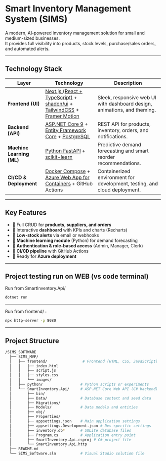 # Smart Inventory Management System (SIMS)

A modern, AI-powered inventory management solution for small and medium-sized businesses.  
It provides full visibility into products, stock levels, purchase/sales orders, and automated alerts.

---

## Technology Stack

| Layer | Technology | Description |
|-------|-------------|-------------|
| **Frontend (UI)** | [Next.js (React + TypeScript)](https://nextjs.org/) + [shadcn/ui](https://ui.shadcn.com) + [TailwindCSS](https://tailwindcss.com) + [Framer Motion](https://www.framer.com/motion/) | Sleek, responsive web UI with dashboard design, animations, and theming. |
| **Backend (API)** | [ASP.NET Core 9](https://dotnet.microsoft.com/apps/aspnet) + [Entity Framework Core](https://learn.microsoft.com/en-us/ef/core/) + [PostgreSQL](https://www.postgresql.org/) | REST API for products, inventory, orders, and notifications. |
| **Machine Learning (ML)** | [Python FastAPI](https://fastapi.tiangolo.com/) + [scikit-learn](https://scikit-learn.org/stable/) | Predictive demand forecasting and smart reorder recommendations. |
| **CI/CD & Deployment** | [Docker Compose](https://docs.docker.com/compose/) + [Azure Web App for Containers](https://azure.microsoft.com/en-us/services/app-service/containers/) + GitHub Actions | Containerized environment for development, testing, and cloud deployment. |

---

## Key Features

- 🔹 Full CRUD for **products, suppliers, and orders**  
- 🔹 Interactive **dashboard** with KPIs and charts (Recharts)  
- 🔹 **Low-stock alerts** via email or webhooks  
- 🔹 **Machine learning module** (Python) for demand forecasting  
- 🔹 **Authentication & role-based access** (Admin, Manager, Clerk)  
- 🔹 **CI/CD pipeline** with GitHub Actions  
- 🔹 Ready for **Azure deployment**  

---
## Project testing run on WEB (vs code terminal)
Run from SmartInventory.Api/

```bash
dotnet run
```
---

Run from frontend/ :

```bash
npx http-server -p 8080
```
---

## Project Structure

```bash
/SIMS_SOFTWARE
  ├── SIMS_MVP/
  │   ├── frontend/                # Frontend (HTML, CSS, JavaScript)
  │   │   ├── index.html
  │   │   ├── script.js
  │   │   ├── styles.css
  │   │   └── images/
  │   ├── python/                 # Python scripts or experiments
  │   └── SmartInventory.Api/     # ASP.NET Core Web API (C# backend)
  │       ├── bin/
  │       ├── Data/               # Database context and seed data
  │       ├── Migrations/
  │       ├── Models/             # Data models and entities
  │       ├── obj/
  │       ├── Properties/
  │       ├── appsettings.json    # Main application settings
  │       ├── appsettings.Development.json # Dev-specific settings
  │       ├── inventory.db*       # SQLite database files
  │       ├── Program.cs          # Application entry point
  │       ├── SmartInventory.Api.csproj # C# project file
  │       └── SmartInventory.Api.http
  ├── README.md
  └── SIMS_Software.sln           # Visual Studio solution file


```